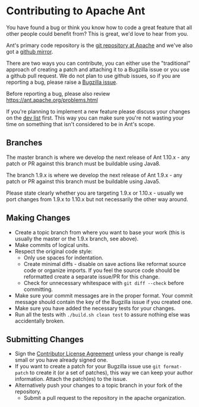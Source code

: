Contributing to Apache Ant
==========================

You have found a bug or think you know how to code a great feature
that all other people could benefit from?  This is great, we'd love to
hear from you.

Ant's primary code repository is the
[git repository at Apache](https://gitbox.apache.org/repos/asf/ant.git)
and we've also got a [github mirror](https://github.com/apache/ant/).

There are two ways you can contribute, you can either use the
"traditional" approach of creating a patch and attaching it to a
Bugzilla issue or you use a github pull request.  We do not plan to
use github issues, so if you are reporting a bug, please raise a
[Bugzilla issue](https://issues.apache.org/bugzilla/).

Before reporting a bug, please also review https://ant.apache.org/problems.html

If you're planning to implement a new feature please discuss your
changes on the
[dev list](https://ant.apache.org/mail.html#Developer%20List:%20dev@ant.apache.org)
first. This way you can make sure you're not wasting your time on
something that isn't considered to be in Ant's scope.

Branches
--------

The master branch is where we develop the next release of Ant 1.10.x -
any patch or PR against this branch must be buildable using Java8.

The branch 1.9.x is where we develop the next release of Ant 1.9.x -
any patch or PR against this branch must be buildable using Java5.

Please state clearly whether you are targeting 1.9.x or 1.10.x -
usually we port changes from 1.9.x to 1.10.x but not necessarily the
other way around.

Making Changes
--------------

+ Create a topic branch from where you want to base your work (this is
  usually the master or the 1.9.x branch, see above).
+ Make commits of logical units.
+ Respect the original code style:
  + Only use spaces for indentation.
  + Create minimal diffs - disable on save actions like reformat
    source code or organize imports. If you feel the source code
    should be reformatted create a separate issue/PR for this change.
  + Check for unnecessary whitespace with `git diff --check` before committing.
+ Make sure your commit messages are in the proper format. Your commit
  message should contain the key of the Bugzilla issue if you created one.
+ Make sure you have added the necessary tests for your changes.
+ Run all the tests with `./build.sh clean test` to assure nothing
  else was accidentally broken.

Submitting Changes
------------------

+ Sign the [Contributor License Agreement][cla] unless your change is
  really small or you have already signed one.
+ If you want to create a patch for your Bugzilla issue use `git
  format-patch` to create it (or a set of patches), this way we can
  keep your author information.  Attach the patch(es) to the issue. 
+ Alternatively push your changes to a topic branch in your fork of the repository.
  + Submit a pull request to the repository in the apache organization.

[cla]:https://www.apache.org/licenses/#clas
